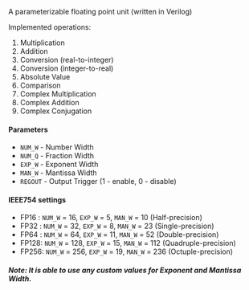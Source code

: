 A parameterizable floating point unit (written in Verilog)

Implemented operations:
1) Multiplication
2) Addition
3) Conversion (real-to-integer)
4) Conversion (integer-to-real)
5) Absolute Value
6) Comparison
7) Complex Multiplication
8) Complex Addition
9) Complex Conjugation

#### Parameters

* `NUM_W`  - Number Width
* `NUM_Q`  - Fraction Width
* `EXP_W`  - Exponent Width
* `MAN_W`  - Mantissa Width
* `REGOUT` - Output Trigger (1 - enable, 0 - disable)

#### IEEE754 settings

*	FP16 : `NUM_W` = 16,  `EXP_W` = 5,  `MAN_W` = 10  (Half-precision)
*	FP32 : `NUM_W` = 32,  `EXP_W` = 8,  `MAN_W` = 23  (Single-precision)
*	FP64 : `NUM_W` = 64,  `EXP_W` = 11, `MAN_W` = 52  (Double-precision)
*	FP128: `NUM_W` = 128, `EXP_W` = 15, `MAN_W` = 112 (Quadruple-precision)
*	FP256: `NUM_W` = 256, `EXP_W` = 19, `MAN_W` = 236 (Octuple-precision)

##### Note: It is able to use any custom values for Exponent and Mantissa Width.
